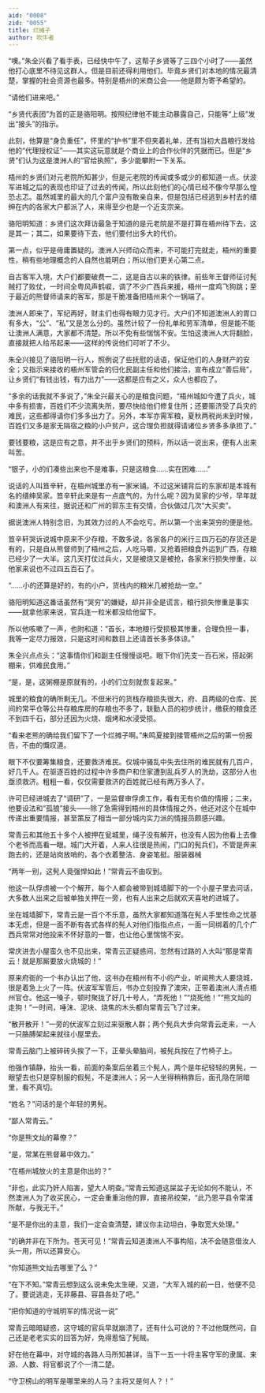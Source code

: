 ```yaml
---
aid: "0008"
zid: "0055"
title: 烂摊子
author: 吹牛者
---
```


“噢。”朱全兴看了看手表，已经快中午了，这帮子乡贤等了三四个小时了――虽然他打心底里不待见这群人，但是目前还得利用他们。毕竟乡贤们对本地的情况最清楚，掌握的社会资源也最多。特别是梧州的米商公会――他是颇为寄予希望的。

“请他们进来吧。”

“乡贤代表团”为首的正是骆阳明。按照纪律他不能主动暴露自己，只能等“上级”发出“接头”的指示。

此刻，他算是“身负重任”，怀里的“护书”里不但夹着礼单，还有当初大昌粮行发给他的“代理授权证”――其实这玩意就是个商业上的合作伙伴的凭据而已。但是“乡贤”们认为这是澳洲人的“官给执照”，多少能攀附一下关系。

梧州的乡贤们对元老院所知甚少，但是元老院的传闻或多或少的都知道一点。伏波军进城之后的表现也印证了过去的传闻，所以此刻他们的心情已经不像今早那么惶恐忐忑。虽然城里的最大的几个富户没有敢亲自来，但是包括已经逃到乡村去的缙绅在内的各家大户都派了人，来得至少也是一个近支宗亲。

骆阳明知道：乡贤们这次拜访最急于知道的是元老院是不是打算在梧州待下去，这是其一；其二，如果要待下去，他们要付出多大的代价。

第一点，似乎是毋庸置疑的。澳洲人兴师动众而来，不可能打完就走，梧州的重要性，稍有些地理概念的人自然也能明白；所以他们更关心第二点。

自古客军入境，大户们都要破费一二，这是自古以来的铁律。前些年王督师征讨髡贼打了败仗，一时间全粤风声鹤唳，调了不少广西兵来援，梧州一度鸡飞狗跳；至于最近的熊督师请来的客军，那是干脆准备把梧州来个一锅端了。

澳洲人即来了，军纪再好，财主们也得有眼力见才行。大户们不知道澳洲人的胃口有多大，“公”、“私”又是怎么分的。虽然计较了一份礼单和劳军清单，但是能不能让澳洲人满意，大家都不清楚。所以不免有些惴惴不安。生怕这澳洲人大将翻脸，直接就把人给吊起来――这样的传说他们可听了不少。

朱全兴接见了骆阳明一行人，照例说了些抚慰的话语，保证他们的人身财产的安全；又指示来接收的梧州军管会的归化民副主任和他们接洽，宣布成立“善后局”，让乡贤们“有钱出钱，有力出力”――这都是应有之义，众人也都应了。

“多余的话我就不多说了，”朱全兴最关心的是粮食问题，“梧州城如今遭了兵火，城中多有损害，百姓们不少流离失所，要尽快给他们修复住所；还要赈济受了兵灾的难民，这些都得请你们多多出力了。另外，本军亦需军粮，夏秋两税尚未到时候，百姓们又多是家无隔宿之粮的小户贫户，这合理负担就得请诸位乡贤多多承担了。”

要钱要粮，这是应有之意，并不出乎乡贤们的预料，所以话一说出来，便有人出来叫苦。

“银子，小的们凑些出来也不是难事，只是这粮食……实在困难……”

说话的人叫笪辛轩，在梧州城里亦有一家米铺。不过这米铺背后的东家却是本城有名的缙绅吴家。笪辛轩此来是有一点底气的，为什么呢？因为吴家的少爷，早年就和澳洲人有来往，据说还和广州的郭东主有交情，合伙做过几次“大买卖”。

据说澳洲人特别念旧，为其效力过的人不会吃亏。所以第一个出来哭穷的便是他。

笪辛轩哭诉说城中原来不少存粮，不敢多说，各家各户的米行三四万石的存货还是有的，只是自从熊督师到了梧州之后，人吃马嚼，又抢着把粮食外运到广西，存粮已经少了一大半。这几天打仗过兵火，又是被烧又是被抢，各家米行损失惨重，以他家来说也不过四五百石了。

“……小的还算是好的，有的小户，货栈内的粮米几被抢劫一空。”

骆阳明知道这番话虽然有“哭穷”的嫌疑，却并非全是谎言，粮行损失惨重是事实――就拿他家来说，官兵连一粒米都没给他留下。

所以他咳嗽了一声，也附和道：“首长，本地粮行受损极其惨重，合理负担一事，我等一定尽力报效，只是这时间和数目上还请首长多多体谅。”

朱全兴点点头：“这事情你们和副主任慢慢谈吧。眼下你们先支一百石米，搭起粥棚来，供难民食用。”

“是，是，这粥棚是原就有的，小的们立刻就恢复起来。”

城里的粮食的确所剩无几。不但米行的货栈存粮损失很大，府、县两级的仓库、民间的常平仓等公共存粮库房的存粮也不多了，联勤人员的初步统计，缴获的粮食还不到四千石，部分还因为火烧、烟烤和水浸受损。

“看来老熊的确给我们留下了一个烂摊子啊。”朱鸣夏接到接管梧州之后的第一份报告，不由的慨叹道。

眼下不仅要筹集粮食，还要救济难民。仅城中骚乱中失去住所的难民就有几百户，好几千人。在驱逐百姓的过程中许多商户和住家遭到乱兵歹人的洗劫，这部分人也亟须救济。粗粗一看，仅仅需要救济的百姓就已经有两万多人了。

许可已经进城去了“调研”了，一是监督审俘虏工作，看有无有价值的情报；二来，他要设法和“孤狼”接头――除了急需得到梧州的具体情报之外，他还对这个在城中传递出重要情报，甚至策反了相当一部分城内实力派的情报员颇感兴趣。

常青云和其他五十多个人被押在瓮城里，绳子没有解开，也没有人因为他看上去像个老爷而高看一眼。城门大开着，人来人往很是热闹，门口的髡兵们，不管是奔来跑去的，还是站岗放哨的，各个衣着整洁、身姿笔挺。服装器械

“两年一别，这髡人竟强悍如此！”常青云不由叹到。

他这一队俘虏被一个个解开，每个人都会被带到城墙脚下的一个小屋子里去问话，大多数人出来之后被单独关押在一旁，也有人出来之后就欢天喜地的进城了。

坐在城墙脚下，常青云是一百个不乐意，虽然大家都知道落在髡人手里性命之忧基本无虑，但是一面不断有各式各样的髡人对他们指指点点，一面一同绑着的几个广西兵常常对他投来不怀好意的一瞥，也让他心里惴惴不安。

常庆进去小屋蛮久也不见出来，常青云正疑惑间，忽然有过路的人大叫“那是常青云！就是那厮要放火烧城的！”

原来府衙的一个书办认出了他，这书办在梧州有不小的产业，听闻熊大人要烧城，很是着急上火了一阵。伏波军军管后，书办立刻投靠了澳宋，正带着澳洲人清点梧州官仓。他这一嗓子，顿时聚拢了好几十号人，“弄死他！”“烧死他！”“熊文灿的走狗！”一时间，唾沫、泥块、烧焦的木头都向常青云飞了过来。

“散开散开！”一旁的伏波军立刻过来驱散人群；两个髡兵大步向常青云走来，一人一只胳膊架起来就往小屋里去。

常青云脑门上被碎砖头挨了一下，正晕头晕脑间，被髡兵按在了竹椅子上。

他强作镇静，抬头一看，前面的条案后坐着三个髡人，两个是年纪轻轻的男髡，一眼望去也只是穿制服的假髡，不是澳洲人；另一人坐得稍稍靠后，面孔隐在阴暗里，看不真切。

“姓名？”问话的是个年轻的男髡。

“鄙人常青云。”

“你是熊文灿的幕僚？”

“是，常某在熊督幕中效力。”

“在梧州城放火的主意是你出的？”

“非也，此实乃奸人陷害，望大人明查。”常青云知道这屎盆子无论如何不能认，不然澳洲人为了收买民心，一定会重重治他的罪，直接吊绞架，“此乃恩平县令常浦所献，与我无干。”

“是不是你出的主意，我们一定会查清楚，建议你主动坦白，争取宽大处理。”

“的确并非在下所为。苍天可见！”常青云知道澳洲人不事构陷，决不会随意借汝人头一用，所以还算安心。

“你知道熊文灿去哪里了么？”

“在下不知。”常青云想到这么说未免太生硬，又道，“大军入城的前一日，他便不见了。要说逃走，无非藤县、容县各处了吧。”

“把你知道的守城明军的情况说一说”

常青云暗暗疑惑，这守城的官兵早就崩溃了，还有什么可说的？不过他既然问，自己还是老老实实的回答为好，免得惹恼了髡贼。

好在他在幕中，对守城的各路人马所知甚详，当下一五一十将主客守军的隶属、来源、人数、将官都说了个一清二楚。

“守卫榜山的明军是哪里来的人马？主将又是何人？！”
